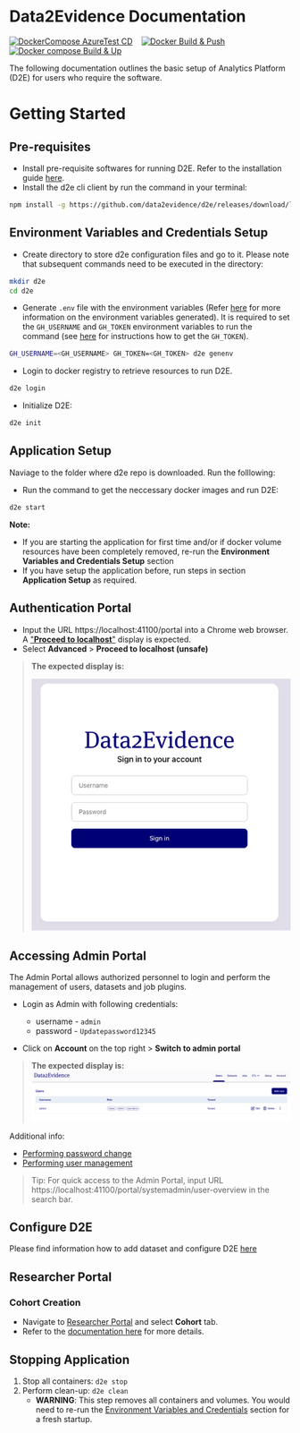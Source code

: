 # Data2Evidence Documentation

[![DockerCompose AzureTest CD](https://github.com/alp-os/d2e/actions/workflows/az-dc-cd.yml/badge.svg)](https://github.com/alp-os/d2e/actions/workflows/az-dc-cd.yml) &nbsp;&nbsp; [![Docker Build & Push](https://github.com/alp-os/d2e/actions/workflows/docker-push.yml/badge.svg)](https://github.com/alp-os/d2e/actions/wosrkflows/docker-push.yml) &nbsp;&nbsp; [![Docker compose Build & Up](https://github.com/alp-os/d2e/actions/workflows/docker-compose-up.yml/badge.svg)](https://github.com/alp-os/d2e/actions/workflows/docker-compose-up.yml)

The following documentation outlines the basic setup of Analytics Platform (D2E) for users who require the software.

# Getting Started 
## Pre-requisites
- Install pre-requisite softwares for running D2E. Refer to the installation guide [here](./docs/1-setup/README.md). 
- Install the d2e cli client by run the command in your terminal: 
```bash
npm install -g https://github.com/data2evidence/d2e/releases/download/latest/data2evidence-cli.tgz
```


## Environment Variables and Credentials Setup
- Create directory to store d2e configuration files and go to it. Please note that subsequent commands need to be executed in the directory:
```bash
mkdir d2e
cd d2e
```

- Generate `.env` file with the environment variables (Refer [here](./docs/1-setup/environment-variables.md) for more information on the environment variables generated). It is required to set the `GH_USERNAME` and `GH_TOKEN` environment variables to run the command (see [here](./docs/1-setup/README.md) for instructions how to get the `GH_TOKEN`).

```bash
GH_USERNAME=<GH_USERNAME> GH_TOKEN=<GH_TOKEN> d2e genenv
```

- Login to docker registry to retrieve resources to run D2E.
```bash
d2e login
```

- Initialize D2E: 
```bash
d2e init
```

## Application Setup

Naviage to the folder where d2e repo is downloaded. Run the folllowing: 
- Run the command to get the neccessary docker images and run D2E: 

```bash
d2e start
```

**Note:**
- If you are starting the application for first time and/or if docker volume resources have been completely removed, re-run the **Environment Variables and Credentials Setup** section
- If you have setup the application before, run steps in section **Application Setup** as required.

## Authentication Portal
- Input the URL https://localhost:41100/portal into a Chrome web browser. A ["**Proceed to localhost**"](docs/images/chrome/chrome-proceed-to-localhost.png) display is expected.
- Select **Advanced** > **Proceed to localhost (unsafe)**

> **The expected display is:** 
>
> ![](./docs/images/portal/LoginPage.png)

## Accessing Admin Portal
The Admin Portal allows authorized personnel to login and perform the management of users, datasets and job plugins. 

- Login as Admin with following credentials:
  - username - `admin`
  - password - `Updatepassword12345`

- Click on **Account** on the top right > **Switch to admin portal**

> **The expected display is:**
> ![AdminPortal](./docs/images/portal/AdminPortal.png)


Additional info:
- [Performing password change](./docs/2-load/1-initial-admin.md)
- [Performing user management](./docs/2-load/2-users-roles.md)

> Tip: For quick access to the Admin Portal, input URL https://localhost:41100/portal/systemadmin/user-overview in the search bar.

## Configure D2E
Please find information how to add dataset and configure D2E [here](./docs/2-load/README.md)

## Researcher Portal
### Cohort Creation
- Navigate to [Researcher Portal](https://localhost:41100/portal/researcher) and select **Cohort** tab.
- Refer to the [documentation here](./docs/3-configure/8-cohort.md) for more details.

## Stopping Application
1. Stop all containers: `d2e stop`
2. Perform clean-up: `d2e clean`
    - **WARNING**: This step removes all containers and volumes. You would need to re-run the [Environment Variables and Credentials](#environment-variables-and-credentials-setup) section for a fresh startup. 
